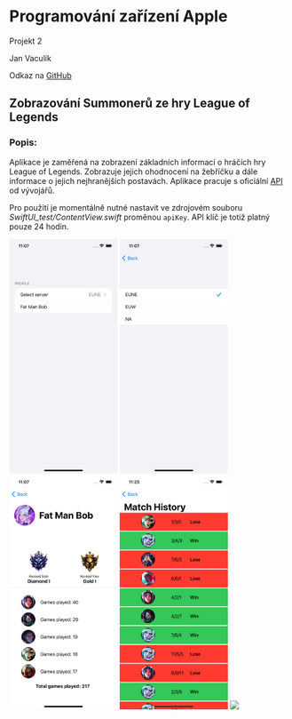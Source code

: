 # Programování zařízení Apple
Projekt 2 

Jan Vaculík

Odkaz na [GitHub](https://github.com/vaculikjan/IZA-Projekt-2)

## Zobrazování Summonerů ze hry League of Legends

### Popis:

Aplikace je zaměřená na zobrazení základních informací o hráčích hry League of Legends. Zobrazuje jejich ohodnocení na žebříčku a dále informace o jejich nejhranějších postavách. Aplikace pracuje s oficiální [API](https://developer.riotgames.com/apis) od vývojářů. 

Pro použití je momentálně nutné nastavit ve zdrojovém souboru *SwiftUI_test/ContentView.swift* proměnou `apiKey`. API klíč je totiž platný pouze 24 hodin. 

<img src="summoner_lookup.png" width="195"> <img src="server_select.png" width="195"> <img src="summoner_detail.png" width="195"> <img src="match_history.png" width="195"> <img src="recording.gif" width="200">



